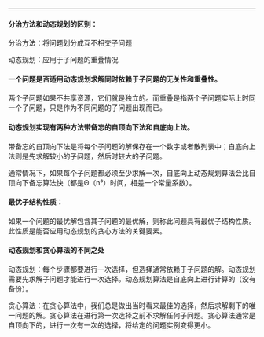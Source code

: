 
------------
#### 分治方法和动态规划的区别：

分治方法：将问题划分成互不相交子问题

动态规划：应用于子问题的重叠情况

#### 一个问题是否适用动态规划求解同时依赖于子问题的无关性和重叠性。

两个子问题如果不共享资源，它们就是独立的。而重叠是指两个子问题实际上时同一个子问题，只是作为不同问题的子问题出现而已。

#### 动态规划实现有两种方法带备忘的自顶向下法和自底向上法。
带备忘的自顶向下法是将每个子问题的解保存在一个数字或者散列表中；自底向上法则是先求解较小的子问题，然后时较大的子问题。

通常情况下，如果每个子问题都必须至少求解一次，自底向上动态规划算法会比自顶向下备忘算法快（都是Θ（n³）时间，相差一个常量系数）。

#### 最优子结构性质：
如果一个问题的最优解包含其子问题的最优解，则称此问题具有最优子结构性质。此性质是能否应用动态规划的贪心方法的关键要素。

#### 动态规划和贪心算法的不同之处

动态规划：每个步骤都要进行一次选择，但选择通常依赖于子问题的解。动态规划需要先求解子问题才能进行一次选择。动态规划算法是自底向上进行计算的（没有备份）。

贪心算法：在贪心算法中，我们总是做出当时看来最佳的选择，然后求解剩下的唯一问题的解。贪心算法在进行第一次选择之前不求解任何子问题。贪心算法通常是自顶向下的，进行一次有一次的选择，将给定的问题实例变得更小。
